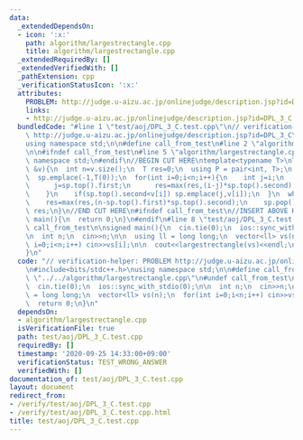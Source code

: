 ```yaml
---
data:
  _extendedDependsOn:
  - icon: ':x:'
    path: algorithm/largestrectangle.cpp
    title: algorithm/largestrectangle.cpp
  _extendedRequiredBy: []
  _extendedVerifiedWith: []
  _pathExtension: cpp
  _verificationStatusIcon: ':x:'
  attributes:
    PROBLEM: http://judge.u-aizu.ac.jp/onlinejudge/description.jsp?id=DPL_3_C
    links:
    - http://judge.u-aizu.ac.jp/onlinejudge/description.jsp?id=DPL_3_C
  bundledCode: "#line 1 \"test/aoj/DPL_3_C.test.cpp\"\n// verification-helper: PROBLEM\
    \ http://judge.u-aizu.ac.jp/onlinejudge/description.jsp?id=DPL_3_C\n\n#include<bits/stdc++.h>\n\
    using namespace std;\n\n#define call_from_test\n#line 2 \"algorithm/largestrectangle.cpp\"\
    \n\n#ifndef call_from_test\n#line 5 \"algorithm/largestrectangle.cpp\"\nusing\
    \ namespace std;\n#endif\n//BEGIN CUT HERE\ntemplate<typename T>\nT largestrectangle(vector<T>\
    \ &v){\n  int n=v.size();\n  T res=0;\n  using P = pair<int, T>;\n  stack<P> sp;\n\
    \  sp.emplace(-1,T(0));\n  for(int i=0;i<n;i++){\n    int j=i;\n    while(sp.top().second>v[i]){\n\
    \      j=sp.top().first;\n      res=max(res,(i-j)*sp.top().second);\n      sp.pop();\n\
    \    }\n    if(sp.top().second<v[i]) sp.emplace(j,v[i]);\n  }\n  while(!sp.empty()){\n\
    \    res=max(res,(n-sp.top().first)*sp.top().second);\n    sp.pop();\n  }\n  return\
    \ res;\n}\n//END CUT HERE\n#ifndef call_from_test\n//INSERT ABOVE HERE\nsigned\
    \ main(){\n  return 0;\n}\n#endif\n#line 8 \"test/aoj/DPL_3_C.test.cpp\"\n#undef\
    \ call_from_test\n\nsigned main(){\n  cin.tie(0);\n  ios::sync_with_stdio(0);\n\
    \n  int n;\n  cin>>n;\n\n  using ll = long long;\n  vector<ll> vs(n);\n  for(int\
    \ i=0;i<n;i++) cin>>vs[i];\n\n  cout<<largestrectangle(vs)<<endl;\n  return 0;\n\
    }\n"
  code: "// verification-helper: PROBLEM http://judge.u-aizu.ac.jp/onlinejudge/description.jsp?id=DPL_3_C\n\
    \n#include<bits/stdc++.h>\nusing namespace std;\n\n#define call_from_test\n#include\
    \ \"../../algorithm/largestrectangle.cpp\"\n#undef call_from_test\n\nsigned main(){\n\
    \  cin.tie(0);\n  ios::sync_with_stdio(0);\n\n  int n;\n  cin>>n;\n\n  using ll\
    \ = long long;\n  vector<ll> vs(n);\n  for(int i=0;i<n;i++) cin>>vs[i];\n\n  cout<<largestrectangle(vs)<<endl;\n\
    \  return 0;\n}\n"
  dependsOn:
  - algorithm/largestrectangle.cpp
  isVerificationFile: true
  path: test/aoj/DPL_3_C.test.cpp
  requiredBy: []
  timestamp: '2020-09-25 14:33:00+09:00'
  verificationStatus: TEST_WRONG_ANSWER
  verifiedWith: []
documentation_of: test/aoj/DPL_3_C.test.cpp
layout: document
redirect_from:
- /verify/test/aoj/DPL_3_C.test.cpp
- /verify/test/aoj/DPL_3_C.test.cpp.html
title: test/aoj/DPL_3_C.test.cpp
---
```

